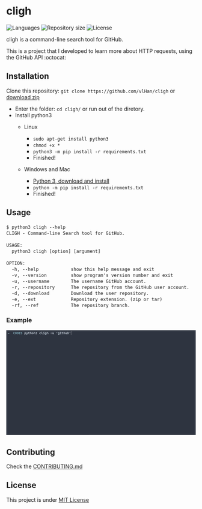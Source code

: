 # cligh

<p>
   <img alt="Languages" src="https://img.shields.io/badge/Python->=3.0-blue.svg"> 
   <img alt="Repository size" src="https://img.shields.io/github/repo-size/vlHan/cligh">
   <img alt="License" src="https://img.shields.io/github/license/vlHan/cligh.svg">
</p>


cligh is a command-line search tool for GitHub.

This is a project that I developed to learn more about HTTP requests, using the GitHub API :octocat:

## Installation

Clone this repository: `git clone https://github.com/vlHan/cligh` or <a href="https://github.com/vlHan/cligh/archive/refs/heads/main.zip">download zip</a>
- Enter the folder: `cd cligh/` or run out of the diretory.
- Install python3 
  - Linux
    - `sudo apt-get install python3`
    - `chmod +x *`
    - `python3 -m pip install -r requirements.txt`
    - Finished!

  - Windows and Mac
    - [Python 3, download and install](https://www.python.org/downloads/)
    - `python -m pip install -r requirements.txt`
    - Finished!

## Usage
```
$ python3 cligh --help
CLIGH - Command-line Search tool for GitHub.

USAGE: 
  python3 cligh [option] [argument]

OPTION:
  -h, --help            show this help message and exit
  -v, --version         show program's version number and exit
  -u, --username        The username GitHub account.
  -r, --repository      The repository from the GitHub user account.
  -d, --download        Download the user repository.
  -e, --ext             Repository extension. (zip or tar)
  -rf, --ref            The repository branch. 
```


### Example
<img src="./demo/demo.gif">

## Contributing 
Check the [CONTRIBUTING.md](CONTRIBUTING.md)

## License
This project is under [MIT License](LICENSE)

